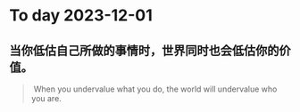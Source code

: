 
# To day 2023-12-01


## 当你低估自己所做的事情时，世界同时也会低估你的价值。
>  When you undervalue what you do, the world will undervalue who you are. 

    
